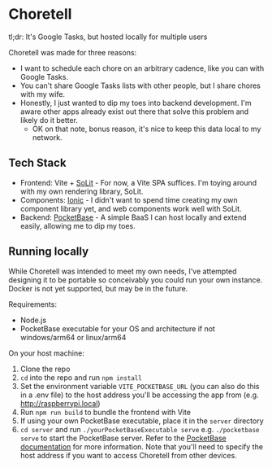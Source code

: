 # Choretell

tl;dr: It's Google Tasks, but hosted locally for multiple users

Choretell was made for three reasons:

- I want to schedule each chore on an arbitrary cadence, like you can with Google Tasks.
- You can't share Google Tasks lists with other people, but I share chores with my wife.
- Honestly, I just wanted to dip my toes into backend development. I'm aware other apps already exist out there that solve this problem and likely do it better.
  - OK on that note, bonus reason, it's nice to keep this data local to my network.

## Tech Stack

- Frontend: Vite + [SoLit](https://github.com/duncsully/solit) - For now, a Vite SPA suffices. I'm toying around with my own rendering library, SoLit.
- Components: [Ionic](https://ionicframework.com/docs/components) - I didn't want to spend time creating my own component library yet, and web components work well with SoLit.
- Backend: [PocketBase](https://pocketbase.io/) - A simple BaaS I can host locally and extend easily, allowing me to dip my toes.

## Running locally

While Choretell was intended to meet my own needs, I've attempted designing it to be portable so conceivably you could run your own instance. Docker is not yet supported, but may be in the future.

Requirements:

- Node.js
- PocketBase executable for your OS and architecture if not windows/arm64 or linux/arm64

On your host machine:

1. Clone the repo
2. `cd` into the repo and run `npm install`
3. Set the environment variable `VITE_POCKETBASE_URL` (you can also do this in a .env file) to the host address you'll be accessing the app from (e.g. http://raspberrypi.local)
4. Run `npm run build` to bundle the frontend with Vite
5. If using your own PocketBase executable, place it in the `server` directory
6. `cd server` and run `./yourPocketBaseExecutable serve` e.g. `./pocketbase serve` to start the PocketBase server. Refer to the [PocketBase documentation](https://pocketbase.io/docs/) for more information. Note that you'll need to specify the host address if you want to access Choretell from other devices.
